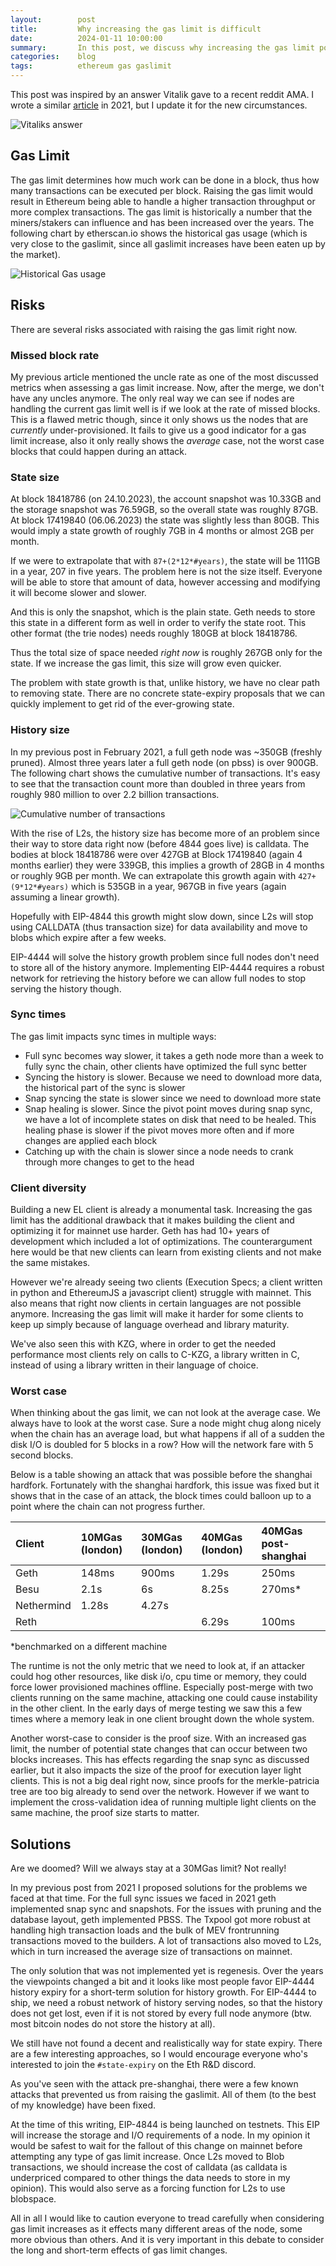 ```yaml
---
layout:        post
title:         Why increasing the gas limit is difficult
date:          2024-01-11 10:00:00
summary:       In this post, we discuss why increasing the gas limit poses challenges for client developers and why a gas limit increase might be shortsighted at this point
categories:    blog
tags:          ethereum gas gaslimit 
---
```


This post was inspired by an answer Vitalik gave to a recent reddit AMA.
I wrote a similar [article](https://www.linkedin.com/pulse/why-raising-ethereums-gas-limit-dangerous-marius-van-der-wijden/) in 2021, but I update it for the new circumstances.

![Vitaliks answer](https://raw.githubusercontent.com/MariusVanDerWijden/mariusvanderwijden.github.io/master/_posts/vitalik_post.png)

## Gas Limit

The gas limit determines how much work can be done in a block, thus how many transactions can be executed per block.
Raising the gas limit would result in Ethereum being able to handle a higher transaction throughput or more complex transactions.
The gas limit is historically a number that the miners/stakers can influence and has been increased over the years.
The following chart by etherscan.io shows the historical gas usage (which is very close to the gaslimit, since all gaslimit increases have been eaten up by the market).

![Historical Gas usage](https://raw.githubusercontent.com/MariusVanDerWijden/mariusvanderwijden.github.io/master/_posts/gaslimit.png)


## Risks

There are several risks associated with raising the gas limit right now.

### Missed block rate

My previous article mentioned the uncle rate as one of the most discussed metrics when assessing a gas limit increase. Now, after the merge, we don't have any uncles anymore. The only real way we can see if nodes are handling the current gas limit well is if we look at the rate of missed blocks. This is a flawed metric though, since it only shows us the nodes that are _currently_ under-provisioned. It fails to give us a good indicator for a gas limit increase, also it only really shows the _average_ case, not the worst case blocks that could happen during an attack. 

### State size

At block 18418786 (on 24.10.2023), the account snapshot was 10.33GB and the storage snapshot was 76.59GB, so the overall state was roughly 87GB. At block 17419840 (06.06.2023) the state was slightly less than 80GB. This would imply a state growth of roughly 7GB in 4 months or almost 2GB per month. 

If we were to extrapolate that with `87+(2*12*#years)`, the state will be 111GB in a year, 207 in five years. The problem here is not the size itself. Everyone will be able to store that amount of data, however accessing and modifying it will become slower and slower. 

And this is only the snapshot, which is the plain state. Geth needs to store this state in a different form as well in order to verify the state root. This other format (the trie nodes) needs roughly 180GB at block 18418786.

Thus the total size of space needed _right now_ is roughly 267GB only for the state. If we increase the gas limit, this size will grow even quicker. 

The problem with state growth is that, unlike history, we have no clear path to removing state. There are no concrete state-expiry proposals that we can quickly implement to get rid of the ever-growing state.

### History size

In my previous post in February 2021, a full geth node was ~350GB (freshly pruned). Almost three years later a full geth node (on pbss) is over 900GB. 
The following chart shows the cumulative number of transactions. It's easy to see that the transaction count more than doubled in three years from roughly 980 million to over 2.2 billion transactions.

![Cumulative number of transactions](https://raw.githubusercontent.com/MariusVanDerWijden/mariusvanderwijden.github.io/master/_posts/transaction_count.png)

With the rise of L2s, the history size has become more of an problem since their way to store data right now (before 4844 goes live) is calldata. The bodies at block 18418786 were over 427GB at Block 17419840 (again 4 months earlier) they were 339GB, this implies a growth of 28GB in 4 months or roughly 9GB per month. 
We can extrapolate this growth again with `427+(9*12*#years)` which is 535GB in a year, 967GB in five years (again assuming a linear growth). 

Hopefully with EIP-4844 this growth might slow down, since L2s will stop using CALLDATA (thus transaction size) for data availability and move to blobs which expire after a few weeks.

EIP-4444 will solve the history growth problem since full nodes don't need to store all of the history anymore. Implementing EIP-4444 requires a robust network for retrieving the history before we can allow full nodes to stop serving the history though.

### Sync times

The gas limit impacts sync times in multiple ways:

- Full sync becomes way slower, it takes a geth node more than a week to fully sync the chain, other clients have optimized the full sync better
- Syncing the history is slower. Because we need to download more data, the historical part of the sync is slower
- Snap syncing the state is slower since we need to download more state
- Snap healing is slower. Since the pivot point moves during snap sync, we have a lot of incomplete states on disk that need to be healed. This healing phase is slower if the pivot moves more often and if more changes are applied each block
- Catching up with the chain is slower since a node needs to crank through more changes to get to the head

### Client diversity

Building a new EL client is already a monumental task. Increasing the gas limit has the additional drawback that it makes building the client and optimizing it for mainnet use harder. Geth has had 10+ years of development which included a lot of optimizations. The counterargument here would be that new clients can learn from existing clients and not make the same mistakes. 

However we're already seeing two clients (Execution Specs; a client written in python and EthereumJS a javascript client) struggle with mainnet. This also means that right now clients in certain languages are not possible anymore. Increasing the gas limit will make it harder for some clients to keep up simply because of language overhead and library maturity. 

We've also seen this with KZG, where in order to get the needed performance most clients rely on calls to C-KZG, a library written in C, instead of using a library written in their language of choice.

### Worst case

When thinking about the gas limit, we can not look at the average case. We always have to look at the worst case. Sure a node might chug along nicely when the chain has an average load, but what happens if all of a sudden the disk I/O is doubled for 5 blocks in a row? How will the network fare with 5 second blocks. 

Below is a table showing an attack that was possible before the shanghai hardfork. 
Fortunately with the shanghai hardfork, this issue was fixed but it shows that in the case of an attack, the block times could balloon up to a point where the chain can not progress further. 

|Client|10MGas (london) |30MGas (london) |40MGas (london) |40MGas post-shanghai|
|:-|:-|:-|:-|:-|
|Geth|148ms|900ms|1.29s|250ms|
|Besu|2.1s|6s|8.25s|270ms*|
|Nethermind|1.28s|4.27s| | |
|Reth | | | 6.29s | 100ms | 

*benchmarked on a different machine

The runtime is not the only metric that we need to look at, if an attacker could hog other resources, like disk i/o, cpu time or memory, they could force lower provisioned machines offline.
Especially post-merge with two clients running on the same machine, attacking one could cause instability in the other client. In the early days of merge testing we saw this a few times where a memory leak in one client brought down the whole system. 

Another worst-case to consider is the proof size. With an increased gas limit, the number of potential state changes that can occur between two blocks increases. This has effects regarding the snap sync as discussed earlier, but it also impacts the size of the proof for execution layer light clients. This is not a big deal right now, since proofs for the merkle-patricia tree are too big already to send over the network. However if we want to implement the cross-validation idea of running multiple light clients on the same machine, the proof size starts to matter.


## Solutions

Are we doomed? Will we always stay at a 30MGas limit? Not really!

In my previous post from 2021 I proposed solutions for the problems we faced at that time.
For the full sync issues we faced in 2021 geth implemented snap sync and snapshots. For the issues with pruning and the database layout, geth implemented PBSS. The Txpool got more robust at handling high transaction loads and the bulk of MEV frontrunning transactions moved to the builders. A lot of transactions also moved to L2s, which in turn increased the average size of transactions on mainnet.

The only solution that was not implemented yet is regenesis. Over the years the viewpoints changed a bit and it looks like most people favor EIP-4444 history expiry for a short-term solution for history growth. For EIP-4444 to ship, we need a robust network of history serving nodes, so that the history does not get lost, even if it is not stored by every full node anymore (btw. most bitcoin nodes do not store the history at all).

We still have not found a decent and realistically way for state expiry. There are a few interesting approaches, so I would encourage everyone who's interested to join the `#state-expiry` on the Eth R&D discord.

As you've seen with the attack pre-shanghai, there were a few known attacks that prevented us from raising the gaslimit. All of them (to the best of my knowledge) have been fixed. 

At the time of this writing, EIP-4844 is being launched on testnets. This EIP will increase the storage and I/O requirements of a node. In my opinion it would be safest to wait for the fallout of this change on mainnet before attempting any type of gas limit increase. 
Once L2s moved to Blob transactions, we should increase the cost of calldata (as calldata is underpriced compared to other things the data needs to store in my opinion). This would also serve as a forcing function for L2s to use blobspace. 

All in all I would like to caution everyone to tread carefully when considering gas limit increases as it effects many different areas of the node, some more obvious than others. And it is very important in this debate to consider the long and short-term effects of gas limit changes.